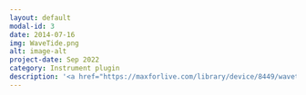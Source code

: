 ```yaml
---
layout: default
modal-id: 3
date: 2014-07-16
img: WaveTide.png
alt: image-alt
project-date: Sep 2022
category: Instrument plugin
description: '<a href="https://maxforlive.com/library/device/8449/wavetide">WaveTide</a> is a polyphonic virtual granular synthesizer designed and developed entirely by me, using Max for Live. It divides a sample into small grains then rearranges and loops it to synthesize new sounds. It’s a powerful polyphonic synth that supports playing up to 16 notes at once. It has basically all the functions of those mainstream granular synthesizers on the market, as well as its own comparative advantages. For example, WaveTide supports adjusting the amplitude of the grains in detail and selecting a range that can randomly generate the start points and durations of the grains. By the way, all three selecting tools on the left are corresponded, and thus can be either visual or precise. The expanded function area on the right is presented in a visual and interactive way, and most of the parameters in this device can be automated. This endows users more freedom to create new timbres and sound effects.(<a href="https://youtu.be/n4WbbN9dcpQ">Demonstration Video</a> / <a href="https://drive.google.com/file/d/1AdAz6JbAXNep23ewWcWHkTdwQ21SGmoW/view?usp=sharing">Introduction Document</a>)'
---
```

